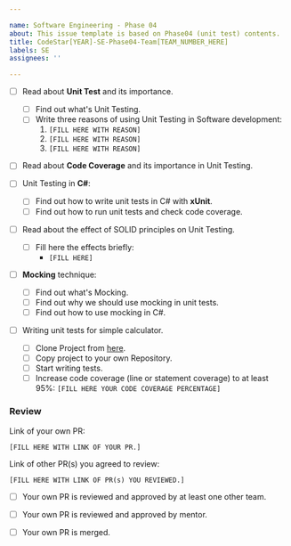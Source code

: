 ```yaml
---

name: Software Engineering - Phase 04
about: This issue template is based on Phase04 (unit test) contents.
title: CodeStar[YEAR]-SE-Phase04-Team[TEAM_NUMBER_HERE]
labels: SE
assignees: ''

---
```


- [ ] Read about **Unit Test** and its importance.
  - [ ] Find out what's Unit Testing.
  - [ ] Write three reasons of using Unit Testing in Software development:
    1. `[FILL HERE WITH REASON]`
    1. `[FILL HERE WITH REASON]`
    1. `[FILL HERE WITH REASON]`

- [ ] Read about **Code Coverage** and its importance in Unit Testing.

- [ ] Unit Testing in **C#**:
  - [ ] Find out how to write unit tests in C# with **xUnit**.
  - [ ] Find out how to run unit tests and check code coverage.

- [ ] Read about the effect of SOLID principles on Unit Testing.
  - [ ] Fill here the effects briefly:
    - `[FILL HERE]`

- [ ] **Mocking** technique:
  - [ ] Find out what's Mocking.
  - [ ] Find out why we should use mocking in unit tests.
  - [ ] Find out how to use mocking in C#.

- [ ] Writing unit tests for simple calculator.
  - [ ] Clone Project from [here](https://github.com/Star-Academy/SimpleCalculator).
  - [ ] Copy project to your own Repository.
  - [ ] Start writing tests.
  - [ ] Increase code coverage (line or statement coverage) to at least 95%:
    `[FILL HERE YOUR CODE COVERAGE PERCENTAGE]`

### Review

Link of your own PR:

`[FILL HERE WITH LINK OF YOUR PR.]`

Link of other PR(s) you agreed to review:

`[FILL HERE WITH LINK OF PR(s) YOU REVIEWED.]`

- [ ] Your own PR is reviewed and approved by at least one other team.

- [ ] Your own PR is reviewed and approved by mentor.

- [ ] Your own PR is merged.
